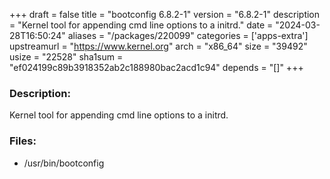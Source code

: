 +++
draft = false
title = "bootconfig 6.8.2-1"
version = "6.8.2-1"
description = "Kernel tool for appending cmd line options to a initrd."
date = "2024-03-28T16:50:24"
aliases = "/packages/220099"
categories = ['apps-extra']
upstreamurl = "https://www.kernel.org"
arch = "x86_64"
size = "39492"
usize = "22528"
sha1sum = "ef024199c89b3918352ab2c188980bac2acd1c94"
depends = "[]"
+++
### Description: 
Kernel tool for appending cmd line options to a initrd.

### Files: 
* /usr/bin/bootconfig
